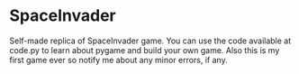 # SpaceInvader
Self-made replica of SpaceInvader game.
You can use the code available at code.py to learn about pygame and build your own game.  Also this is my first game ever so notify me about any minor errors, if any.
